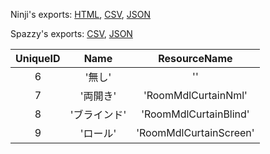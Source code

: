 Ninji's exports: [HTML](https://wuffs.org/acnh/bcsv_140/html/RoomCurtainParam.html), [CSV](https://wuffs.org/acnh/bcsv_140/csv/RoomCurtainParam.csv), [JSON](https://wuffs.org/acnh/bcsv_140/json/RoomCurtainParam.json)

Spazzy's exports: [CSV](https://github.com/McSpazzy/acnh-csv/blob/master/RoomCurtainParam.csv), [JSON](https://github.com/McSpazzy/acnh-json/blob/master/RoomCurtainParam.json)

| UniqueID | Name | ResourceName |
|:--:|:--:|:--:|
| 6 | '無し' | '' | 
| 7 | '両開き' | 'RoomMdlCurtainNml' | 
| 8 | 'ブラインド' | 'RoomMdlCurtainBlind' | 
| 9 | 'ロール' | 'RoomMdlCurtainScreen' | 
